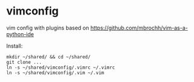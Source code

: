 vimconfig
=========

vim config with plugins
based on https://github.com/mbrochh/vim-as-a-python-ide

Install:

```
mkdir ~/shared/ && cd ~/shared/
git clone ...
ln -s ~/shared/vimconfig/.vimrc ~/.vimrc
ln -s ~/shared/vimconfig/.vim ~/.vim
```
